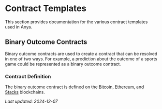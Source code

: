 # Contract Templates

This section provides documentation for the various contract templates used in Anya.

## Binary Outcome Contracts

Binary outcome contracts are used to create a contract that can be resolved in one of two ways. For example, a prediction about the outcome of a sports game could be represented as a binary outcome contract.

### Contract Definition

The binary outcome contract is defined on the [Bitcoin](https://bitcoin.org), [Ethereum](https://ethereum.org), and [Stacks](https://stacks.co) blockchains.

*Last updated: 2024-12-07*
